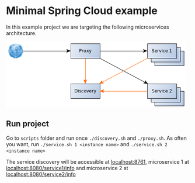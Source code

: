 # Minimal Spring Cloud example

In this example project we are targeting the following microservices architecture.

![Architecture overview](doc/spring-example-architecture.png)

## Run project

Go to `scripts` folder and run once `./discovery.sh` and `./proxy.sh`. As often you want, run `./service.sh 1 <instance name>` and `./service.sh 2 <instance name>`

The service discovery will be accessible at [localhost:8761](http://localhost:8761/), microservice 1 at [localhost:8080/service1/info](http://localhost:8080/service1/info) and microservice 2 at [localhost:8080/service2/info](http://localhost:8080/service2/info)

